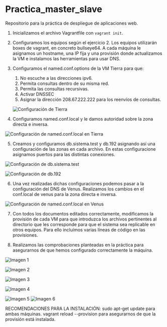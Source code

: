 # Practica_master_slave
Repositorio para la práctica de despliegue de aplicaciones web.

1. Inicializamos el archivo Vagrantfile con `vagrant init`.
2. Configuramos los equipos según el ejercicio 2. Los equipos utilizarán boxes de vagrant, en concreto bullseye64. A cada máquina le asignamos un hostname, una IP fija y una provisión donde actualizamos la VM e instalamos las herramientas para usar DNS.

3. Configuramos el named.conf.options de la VM Tierra para que:
    1. No escuche a las direcciones ipv6.
    2. Permita consultas dentro de su misma red.
    3. Permita las consultas recursivas.
    4. Activar DNSSEC
    5.  Asignar la dirección 208.67.222.222 para los reenvíos de consultas.
    
    ![Configuración de Tierra](./images/captura1.PNG)

4. Configuramos named.conf.local y le damos autoridad sobre la zona directa e inversa.

![Configuración de named.conf.local en Tierra](./images/captura-conf-local-tierra.PNG)


5. Creamos y configuramos db.sistema.test y db.192 asignando así una configuración de las zonas en cada archivo. En estas configuracione asignamos puertos para las distintas conexiones.

![Configuración de db.sistema.test](./images/captura-conf-tierra-zonadirecta.PNG)

![Configuración de db.192](./images/captura192.PNG)

6. Una vez realizadas dichas configuraciones podemos pasar a la configuración del DNS de Venus.
Realizamos los cambios en el conf.local de venus para la zona directa e inversa.

![Configuración de named.conf.local en Venus](./images/local-slave.PNG)

7. Con todos los documentos editados correctamente, modificamos la provisión de cada VM para que introduzca los archivos pertinentes al directorio que les corresponde para que el sistema sea replicable en otros equipos.
    Para ello incluímos varias líneas de código en las provisiones.

8. Realizamos las comprobaciones planteadas en la práctica para asegurarnos de que hemos configurado correctamente la máquina.

![Imagen 1](./images/comprobacion-registrosa.png)

![Imagen 2](./images/comprobacion-inversa.png)

![Imagen 3](./images/consulta-correoficticio.png)

![Imagen 4](./images/consulta-dns.png)

![Imagen 5](./images/verificacion-alias.png)
![Imagen 6](./images/transferencia-correcta.png)


RECOMENDACIONES PARA LA INSTALACIÓN:
sudo apt-get update para ambas máquinas.
vagrant reload --provision para asegurarnos de que la provisión está instalada.